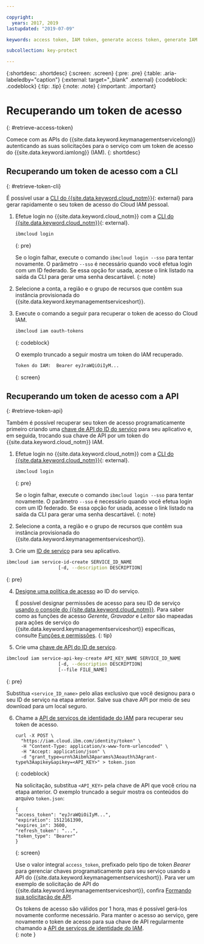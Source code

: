 ```yaml
---

copyright:
  years: 2017, 2019
lastupdated: "2019-07-09"

keywords: access token, IAM token, generate access token, generate IAM token, get access token, get IAM token, IAM token API, IAM token CLI

subcollection: key-protect

---
```


{:shortdesc: .shortdesc}
{:screen: .screen}
{:pre: .pre}
{:table: .aria-labeledby="caption"}
{:external: target="_blank" .external}
{:codeblock: .codeblock}
{:tip: .tip}
{:note: .note}
{:important: .important}

# Recuperando um token de acesso
{: #retrieve-access-token}

Comece com as APIs do {{site.data.keyword.keymanagementservicelong}} autenticando as suas solicitações para o serviço com um token de acesso do {{site.data.keyword.iamlong}} (IAM).
{: shortdesc}

## Recuperando um token de acesso com a CLI
{: #retrieve-token-cli}

É possível usar a [CLI do {{site.data.keyword.cloud_notm}}](/docs/cli?topic=cloud-cli-getting-started){: external} para gerar rapidamente o seu token de acesso do Cloud IAM pessoal.

1. Efetue login no {{site.data.keyword.cloud_notm}} com a [CLI do {{site.data.keyword.cloud_notm}}](/docs/cli?topic=cloud-cli-getting-started){: external}.

    ```sh
    ibmcloud login 
    ```
    {: pre}

    Se o login falhar, execute o comando `ibmcloud login --sso` para tentar novamente. O parâmetro `--sso` é necessário quando você efetua login com um ID federado. Se essa opção for usada, acesse o link listado na saída da CLI para gerar uma senha descartável.
    {: note}

2. Selecione a conta, a região e o grupo de recursos que contêm sua instância provisionada do {{site.data.keyword.keymanagementserviceshort}}.

3. Execute o comando a seguir para recuperar o token de acesso do Cloud IAM.

    ```sh
    ibmcloud iam oauth-tokens
    ```
    {: codeblock}

    O exemplo truncado a seguir mostra um token do IAM recuperado.

    ```sh
    Token do IAM:  Bearer eyJraWQiOiIyM...
    ```
    {: screen}

## Recuperando um token de acesso com a API
{: #retrieve-token-api}

Também é possível recuperar seu token de acesso programaticamente primeiro criando uma [chave de API do ID do serviço](/docs/iam?topic=iam-serviceidapikeys) para seu aplicativo e, em seguida, trocando sua chave de API por um token do {{site.data.keyword.cloud_notm}} IAM.

1. Efetue login no {{site.data.keyword.cloud_notm}} com a [CLI do {{site.data.keyword.cloud_notm}}](/docs/cli?topic=cloud-cli-getting-started){: external}.

    ```sh
    ibmcloud login 
    ```
    {: pre}

    Se o login falhar, execute o comando `ibmcloud login --sso` para tentar novamente. O parâmetro `--sso` é necessário quando você efetua login com um ID federado. Se essa opção for usada, acesse o link listado na saída da CLI para gerar uma senha descartável.
    {: note}

2. Selecione a conta, a região e o grupo de recursos que contêm sua instância provisionada do {{site.data.keyword.keymanagementserviceshort}}.

3. Crie um [ID de serviço](/docs/iam?topic=iam-serviceids#creating-a-service-id) para seu aplicativo.

  ```sh
  ibmcloud iam service-id-create SERVICE_ID_NAME
                     [-d, --description DESCRIPTION]
  ```
  {: pre}

4. [Designe uma política de acesso](/docs/iam?topic=iam-serviceidpolicy) ao ID do serviço.

    É possível designar permissões de acesso para seu ID de serviço [usando o console do {{site.data.keyword.cloud_notm}}](/docs/iam?topic=iam-serviceidpolicy#access_new). Para saber como as funções de acesso _Gerente_, _Gravador_ e _Leitor_ são mapeadas para ações de serviço do {{site.data.keyword.keymanagementserviceshort}} específicas, consulte [Funções e permissões](/docs/services/key-protect?topic=key-protect-manage-access#roles).
    {: tip}

5. Crie uma [chave de API do ID de serviço](/docs/iam?topic=iam-serviceidapikeys).

  ```sh
  ibmcloud iam service-api-key-create API_KEY_NAME SERVICE_ID_NAME
                     [-d, --description DESCRIPTION]
                     [--file FILE_NAME]
  ```
  {: pre}

  Substitua `<service_ID_name>` pelo alias exclusivo que você designou para o seu ID de serviço na etapa anterior. Salve sua chave API por meio de seu download para um local seguro. 

6. Chame a [API de serviços de identidade do IAM](https://{DomainName}/apidocs/iam-identity-token-api) para recuperar seu token de acesso.

    ```cURL
    curl -X POST \
      "https://iam.cloud.ibm.com/identity/token" \
      -H "Content-Type: application/x-www-form-urlencoded" \
      -H "Accept: application/json" \
      -d "grant_type=urn%3Aibm%3Aparams%3Aoauth%3Agrant-type%3Aapikey&apikey=<API_KEY>" > token.json
    ```
    {: codeblock}

    Na solicitação, substitua `<API_KEY>` pela chave de API que você criou na etapa anterior. O exemplo truncado a seguir mostra os conteúdos do arquivo `token.json`:

    ```
    {
    "access_token": "eyJraWQiOiIyM...",
    "expiration": 1512161390,
    "expires_in": 3600,
    "refresh_token": "...",
    "token_type": "Bearer"
    }
    ```
    {: screen}

    Use o valor integral `access_token`, prefixado pelo tipo de token _Bearer_ para gerenciar chaves
programaticamente para seu serviço usando a API do {{site.data.keyword.keymanagementserviceshort}}. Para ver um exemplo de solicitação de API do {{site.data.keyword.keymanagementserviceshort}}, confira [Formando sua solicitação de API](/docs/services/key-protect?topic=key-protect-set-up-api#form-api-request).

    Os tokens de acesso são válidos por 1 hora, mas é possível gerá-los novamente conforme necessário. Para manter o acesso ao serviço, gere novamente o token de acesso para sua chave de API regularmente chamando a [API de serviços de identidade do IAM](https://{DomainName}/apidocs/iam-identity-token-api).   
    {: note }

    <!--You can also pipe the output to `jq`, and then grab only the `access_token` value `| jq .access_token-->

    <!--You use IBM® Cloud Identity and Access Management (IAM) tokens to make authenticated requests to IBM Watson™ services without embedding service credentials in every call. IAM authentication uses access tokens for authentication, which you acquire by sending a request with an API key.-->
